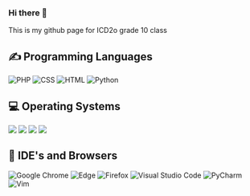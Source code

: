 ### Hi there 👋


This is my github page for ICD2o grade 10 class

<h2>✍ Programming Languages</h2>
<p>
  <img alt="PHP" src="https://img.shields.io/badge/PHP-777BB4?logo=php&logoColor=white">
  
  <img alt="CSS" src="https://img.shields.io/badge/CSS-1572B6.svg?logo=css3&logoColor=white">
  <img alt="HTML" src="https://img.shields.io/badge/HTML-E34F26.svg?logo=html5&logoColor=white">
  <img alt="Python" src="https://img.shields.io/badge/Python-FFD43B?logo=python&logoColor=blue">
</p>

<h2>💻 Operating Systems</h2>
<p>
<img src="https://img.shields.io/badge/Linux-FCC624?style=for-the-badge&logo=linux&logoColor=black">
<img src="https://img.shields.io/badge/Windows%2011-%230079d5.svg?style=for-the-badge&logo=Windows%2011&logoColor=white">
<img src="https://img.shields.io/badge/chrome%20os-3d89fc?style=for-the-badge&logo=google%20chrome&logoColor=white">
<img src="https://img.shields.io/badge/Fedora-294172?style=for-the-badge&logo=fedora&logoColor=white">
</p>

## 🔧 IDE's and Browsers
![Google Chrome](https://img.shields.io/badge/Google%20Chrome-4285F4?style=for-the-badge&logo=GoogleChrome&logoColor=white)
![Edge](https://img.shields.io/badge/Edge-0078D7?style=for-the-badge&logo=Microsoft-edge&logoColor=white)
![Firefox](https://img.shields.io/badge/Firefox-FF7139?style=for-the-badge&logo=Firefox-Browser&logoColor=white)
![Visual Studio Code](https://img.shields.io/badge/Visual%20Studio%20Code-0078d7.svg?style=for-the-badge&logo=visual-studio-code&logoColor=white)
![PyCharm](https://img.shields.io/badge/pycharm-143?style=for-the-badge&logo=pycharm&logoColor=black&color=black&labelColor=green)
![Vim](https://img.shields.io/badge/VIM-%2311AB00.svg?style=for-the-badge&logo=vim&logoColor=white)

  
  

